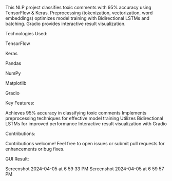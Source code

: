 This NLP project classifies toxic comments with 95% accuracy using TensorFlow & Keras. Preprocessing (tokenization, vectorization, word embeddings) optimizes model training with Bidirectional LSTMs and batching. Gradio provides interactive result visualization.

Technologies Used:

TensorFlow

Keras

Pandas

NumPy

Matplotlib

Gradio

Key Features:

Achieves 95% accuracy in classifying toxic comments Implements preprocessing techniques for effective model training Utilizes Bidirectional LSTMs for improved performance Interactive result visualization with Gradio

Contributions:

Contributions welcome! Feel free to open issues or submit pull requests for enhancements or bug fixes.

GUI Result:

Screenshot 2024-04-05 at 6 59 33 PM Screenshot 2024-04-05 at 6 59 57 PM
